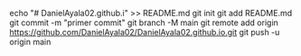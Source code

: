 echo "# DanielAyala02.github.i" >> README.md 
git init 
git add README.md 
git commit -m "primer commit" 
git branch -M main 
git remote add origin https://github.com/DanielAyala02/DanielAyala02.github.io.git
 git push -u origin main

